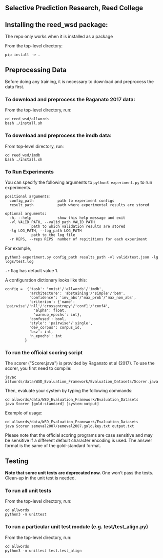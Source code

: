 Selective Prediction Research, Reed College
------------------------------

## Installing the reed_wsd package:
The repo only works when it is installed as a package

From the top-level directory:

    pip install -e .

## Preprocessing Data
Before doing any training, it is necessary to download and preprocess the data first.
### To download and preprocess the Raganato 2017 data:

From the top-level directory, run:

    cd reed_wsd/allwords
    bash ./install.sh

### To download and preprocess the imdb data:

From top-level directory, run:

    cd reed_wsd/imdb
    bash ./install.sh

### To Run Experiments
You can specify the following arguments to `python3 experiment.py` to run experiments.

	positional arguments:
	  config_path           path to experiment configs
	  result_path           path where experimental results are stored

	optional arguments:
	  -h, --help            show this help message and exit
	  -vl VALID_PATH, --valid_path VALID_PATH
				path to which validation results are stored
	  -lg LOG_PATH, --log_path LOG_PATH
				path to the log file
	  -r REPS, --reps REPS  number of repititions for each experiment

    
For example,

    python3 experiment.py config_path results_path -vl valid/test.json -lg logs/test.log

`-r` flag has default value 1.

A configuration dictionary looks like this:

    config =  {'task': 'mnist'/'allwords'/'imdb',
               'architecture': 'abstaining'/'simple'/'bem',
               'confidence': 'inv_abs'/'max_prob'/'max_non_abs',
               'criterion': {'name': 'pairwise'/'nll'/'crossentropy'/'conf1'/'conf4',
			     'alpha': float,
			     'warmup_epochs': int},
               'confused': bool,
               'style': 'pairwise'/'single',
               'dev_corpus': corpus_id,
               'bsz': int,
               'n_epochs': int
             }


### To run the official scoring script

The scorer ("Scorer.java") is provided by Raganato et al (2017).
To use the scorer, you first need to compile:

	javac allwords/data/WSD_Evaluation_Framework/Evaluation_Datasets/Scorer.java

Then, evaluate your system by typing the following commands: 

    cd allwords/data/WSD_Evaluation_Framework/Evaluation_Datasets
    java Scorer [gold-standard] [system-output]

Example of usage:

	cd allwords/data/WSD_Evaluation_Framework/Evaluation_Datasets
	java Scorer semeval2007/semeval2007.gold.key.txt output.txt

Please note that the official scoring programs are case sensitive and may be
sensitive if a different default character encoding is used.  The answer
format is the same of the gold-standard format. 

## Testing

**Note that some unit tests are deprecated now.** One won't pass the tests. Clean-up in the unit test is needed.

### To run all unit tests

From the top-level directory, run: 
    
    cd allwords
    python3 -m unittest


### To run a particular unit test module (e.g. test/test_align.py)

From the top-level directory, run:

    cd allwords
    python3 -m unittest test.test_align
 
